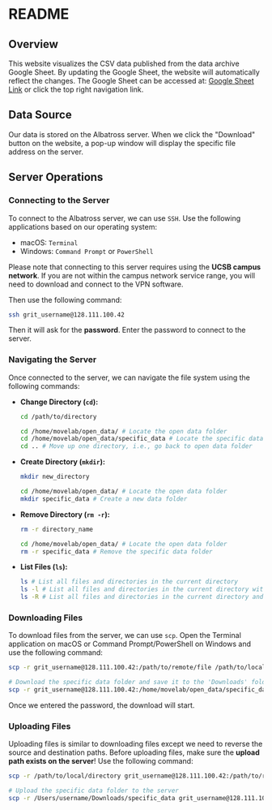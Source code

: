 # README

## Overview

This website visualizes the CSV data published from the data archive Google Sheet. By updating the Google Sheet, the website will automatically reflect the changes. The Google Sheet can be accessed at: [Google Sheet Link](https://docs.google.com/spreadsheets/d/19HGHLFto5FMGMW7fh9FCj7XZkjTxnd_q-yR6wkgsQPI/edit?usp=sharing) or click the top right navigation link.

## Data Source

Our data is stored on the Albatross server. When we click the "Download" button on the website, a pop-up window will display the specific file address on the server.

## Server Operations

### Connecting to the Server

To connect to the Albatross server, we can use `SSH`. Use the following applications based on our operating system:

* macOS: `Terminal`
* Windows: `Command Prompt` or `PowerShell`

Please note that connecting to this server requires using the **UCSB campus network**. If you are not within the campus network service range, you will need to download and connect to the VPN software.

Then use the following command:

```sh
ssh grit_username@128.111.100.42
```

Then it will ask for the **password**. Enter the password to connect to the server.

### Navigating the Server

Once connected to the server, we can navigate the file system using the following commands:

- **Change Directory (`cd`):**

  ```sh
  cd /path/to/directory

  cd /home/movelab/open_data/ # Locate the open data folder
  cd /home/movelab/open_data/specific_data # Locate the specific data folder
  cd .. # Move up one directory, i.e., go back to open data folder
  ```

- **Create Directory (`mkdir`):**

  ```sh
  mkdir new_directory

  cd /home/movelab/open_data/ # Locate the open data folder 
  mkdir specific_data # Create a new data folder
  ```

- **Remove Directory (`rm -r`):**

  ```sh
  rm -r directory_name

  cd /home/movelab/open_data/ # Locate the open data folder
  rm -r specific_data # Remove the specific data folder
  ```

- **List Files (`ls`):**

  ```sh
  ls # List all files and directories in the current directory
  ls -l # List all files and directories in the current directory with details
  ls -R # List all files and directories in the current directory and subdirectories
  ```

### Downloading Files

To download files from the server, we can use `scp`. Open the Terminal application on macOS or Command Prompt/PowerShell on Windows and use the following command:

```sh
scp -r grit_username@128.111.100.42:/path/to/remote/file /path/to/local/directory

# Download the specific data folder and save it to the 'Downloads' folder
scp -r grit_username@128.111.100.42:/home/movelab/open_data/specific_data /Users/username/Downloads 
```

Once we entered the password, the download will start.

### Uploading Files

Uploading files is similar to downloading files except we need to reverse the source and destination paths. Before uploading files, make sure the **upload path exists on the server**! Use the following command:

```sh
scp -r /path/to/local/directory grit_username@128.111.100.42:/path/to/remote/file

# Upload the specific data folder to the server
scp -r /Users/username/Downloads/specific_data grit_username@128.111.100.42:/home/movelab/open_data
```